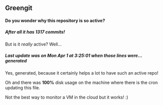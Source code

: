 ## Greengit

#### Do you wonder why this repository is so active?

##### After all it has 1317 commits!

But is it *really* active? Well...

##### Last update was on Mon Apr 1 at 3:25:01 when those lines were... generated

Yes, generated, because it certainly helps a lot to have such an active repo!

Oh and there was **100%** disk usage on the machine
where there is the cron updating this file.

Not the best way to monitor a VM in the cloud but it works! :)
